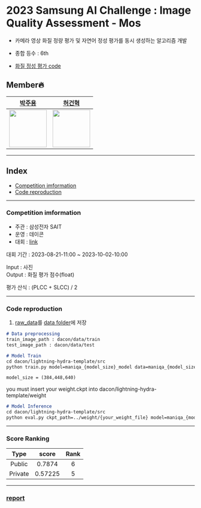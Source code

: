 # 2023 Samsung AI Challenge : Image Quality Assessment - Mos

- 카메라 영상 화질 정량 평가 및 자연어 정성 평가를 동시 생성하는 알고리즘 개발

- 종합 등수 : 6th
- [화질 정성 평가 code]()

## Member🔥
| [박주용](https://github.com/lliee1)| [허건혁](https://github.com/GeonHyeock) |
| :-: | :-: |
| <img src="https://avatars.githubusercontent.com/lliee1" width="100"> | <img src="https://avatars.githubusercontent.com/GeonHyeock" width="100"> |
***


## Index
* [Competition imformation](#competition-imformation)
* [Code reproduction](#code-reproduction)
***

### Competition imformation

- 주관 : 삼성전자 SAIT
- 운영 : 데이콘
- 대회 : [link](https://dacon.io/competitions/official/236134/overview/description)

대회 기간 : 2023-08-21-11:00 ~ 2023-10-02-10:00

Input : 사진 \
Output : 화질 평가 점수(float)

평가 산식 : (PLCC + SLCC) / 2

---

### Code reproduction

1. [raw_data](https://dacon.io/competitions/official/236134/data)를 [data folder](data)에 저장 

~~~md
# Data preprocessing
train_image_path : dacon/data/train
test_image_path : dacon/data/test
~~~

~~~md
# Model Train
cd dacon/lightning-hydra-template/src
python train.py model=maniqa_{model_size}_model data=maniqa_{model_size}_data trainer.devices={num_your_device} trainer=ddp

model_size = (384,448,640)
~~~


you must insert your weight.ckpt into dacon/lightning-hydra-template/weight
~~~md
# Model Inference
cd dacon/lightning-hydra-template/src
python eval.py ckpt_path=../weight/{your_weight_file} model=maniqa_{model_size}_model data=maniqa_{model_size}_data model.name={name_of_your_inference_csv_file}
~~~

---

### Score Ranking
|Type|score|Rank|
| :---: | :---: | :---: |
| Public | 0.7874 | 6 |
| Private | 0.57225 | 5 |
---


### [report](Dacon_challenge.pdf)